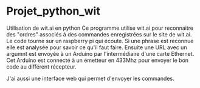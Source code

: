 # Projet_python_wit
Utilisation de wit.ai en python
Ce programme utilise wit.ai pour  reconnaitre des "ordres" associés à des commandes enregistrées sur le site de wit.ai.
Le code tourne sur un raspberry pi qui écoute. Si une phrase est reconnue elle est analysée pour savoir ce qu'il faut faire.
Ensuite une URL avec un argumnt est envoyée à un Arduino par l'intermédiaire d'une carte Ethernet.
Cet Arduino est connecté à un émetteur en 433Mhz pour envoyer le bon code au différent récepteur.

J'ai aussi une interface web qui permet d'envoyer les commandes.
